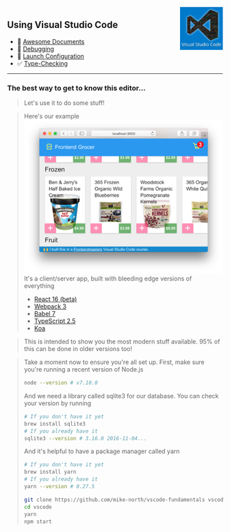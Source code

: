 <img align='right' height=100 src='../../public/vscode.jpg'>

## Using Visual Studio Code

* 📄 [Awesome Documents](./markdown.md)
* 🐞 [Debugging](./debugging.md)
* 🚀 [Launch Configuration](./launch-configuration.md)
* ✅ [Type-Checking](./type-checking.md)

---

### The best way to get to know this editor...

> Let's use it to do some stuff!

> Here's our example ![Frontend Grocer](../../public/grocer.png)
> It's a client/server app, built with bleeding edge versions of everything
>   - [React 16 (beta)](https://github.com/facebook/react/issues/10294)
>   - [Webpack 3](https://webpack.js.org/)
>   - [Babel 7](http://babeljs.io/)
>   - [TypeScript 2.5](https://blogs.msdn.microsoft.com/typescript/2017/08/31/announcing-typescript-2-5/)
>   - [Koa](http://koajs.com/)

> This is intended to show you the most modern stuff available. 95% of this can be done in older versions too!

> Take a moment now to ensure you're all set up.
>   First, make sure you're running a recent version of Node.js
>   ```sh
>   node --version # v7.10.0
>   ```
>   And we need a library called sqlite3 for our database. You can check your version by running
>   ```sh
>   # If you don't have it yet
>   brew install sqlite3
>   # If you already have it
>   sqlite3 --version # 3.16.0 2016-11-04...
>   ```
>   And it's helpful to have a package manager called yarn
>   ```sh
>   # If you don't have it yet
>   brew install yarn
>   # If you already have it
>   yarn --version # 0.27.5
>   ```
>   ```sh
>   git clone https://github.com/mike-north/vscode-fundamentals vscode
>   cd vscode
>   yarn
>   npm start
>   ```
